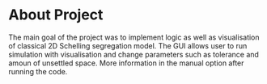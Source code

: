 # About Project
The main goal of the project was to implement logic as well as visualisation of classical 2D Schelling segregation model.
The GUI allows user to run simulation with visualisation and change parameters such as tolerance and amoun of unsettled space.
More information in the manual option after running the code.
